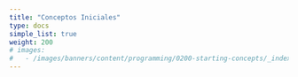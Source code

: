 ```yaml
---
title: "Conceptos Iniciales"
type: docs
simple_list: true
weight: 200
# images:
#   - /images/banners/content/programming/0200-starting-concepts/_index.en.png
---
```

